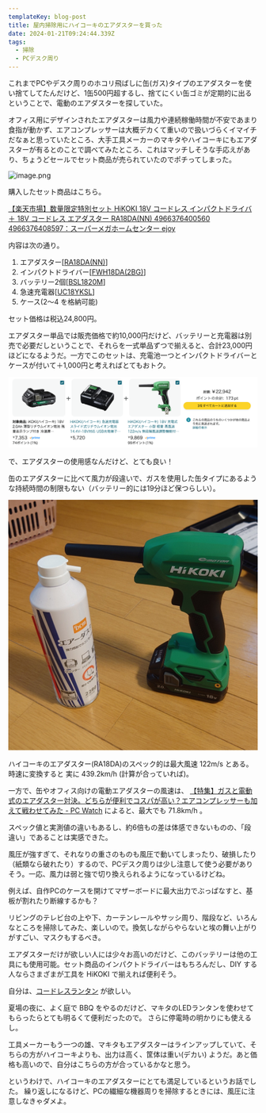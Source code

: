 ```yaml
---
templateKey: blog-post
title: 屋内掃除用にハイコーキのエアダスターを買った
date: 2024-01-21T09:24:44.339Z
tags:
  - 掃除
  - PCデスク周り
---
```


これまでPCやデスク周りのホコリ飛ばしに缶(ガス)タイプのエアダスターを使い捨てしてたんだけど、1缶500円超するし、捨てにくい缶ゴミが定期的に出るということで、電動のエアダスターを探していた。

オフィス用にデザインされたエアダスターは風力や連続稼働時間が不安であまり食指が動かず、エアコンプレッサーは大概デカくて重いので扱いづらくイマイチだなぁと思っていたところ、大手工具メーカーのマキタやハイコーキにもエアダスターが有るとのことで調べてみたところ、これはマッチしそうな手応えがあり、ちょうどセールでセット商品が売られていたのでポチってしまった。

![image.png](https://raw.githubusercontent.com/amay077/blog2023/main/src/img/2024-01-22-01HMRJVSV3QW2641EECQBPQCS9.png)

購入したセット商品はこちら。

[【楽天市場】数量限定特別セット HiKOKI 18V コードレス インパクトドライバ ＋ 18V コードレス エアダスター RA18DA(NN) 4966376400560 4966376408597：スーパーメガホームセンター ejoy](https://item.rakuten.co.jp/nishimura-ejoy/p000017391/)

内容は次の通り。

1. エアダスター[[RA18DA(NN)](https://www.hikoki-powertools.jp/products/powertools/li-ion-blower/ra18da/ra18da.html)]
2. インパクトドライバー[[FWH18DA(2BG)](https://www.hikoki-powertools.jp/products/diy/impact-driver/fwh18da/fwh18da.html)]
3. バッテリー2個[[BSL1820M](https://www.hikoki-powertools.jp/products/diy/special/18vseries/index.html)]
4. 急速充電器[[UC18YKSL](https://www.hikoki-powertools.jp/manual_view_domestic/pdf/C99212302_UC18YKSL_806.pdf)]
5. ケース(2〜4 を格納可能)


セット価格は税込24,800円。

エアダスター単品では販売価格で約10,000円だけど、バッテリーと充電器は別売で必要だしということで、それらを一式単品ずつで揃えると、合計23,000円ほどになるようだ。一方でこのセットは、充電池一つとインパクトドライバーとケースが付いて＋1,000円と考えればとてもおトク。

![image.png](https://raw.githubusercontent.com/amay077/blog2023/main/src/img/2024-01-22-01HMRJ0EPXEAAW5D2GGGSDVFMS.png)


で、エアダスターの使用感なんだけど、とても良い！

缶のエアダスターに比べて風力が段違いで、ガスを使用した缶タイプにあるような持続時間の制限もない（バッテリー的には19分ほど保つらしい）。

![edit~2.jpg](https://raw.githubusercontent.com/amay077/blog2023/main/src/img/2024-01-22-01HMRJZ67NZ32N4NE3CBRE82P5.jpg)

ハイコーキのエアダスター(RA18DA)のスペック的は最大風速 122m/s とある。時速に変換すると 実に 439.2km/h (計算が合っていれば)。

一方で、缶やオフィス向けの電動エアダスターの風速は、 [【特集】ガスと電動式のエアダスター対決。どちらが便利でコスパが高い？エアコンプレッサーも加えて戦わせてみた - PC Watch](https://pc.watch.impress.co.jp/docs/topic/feature/1518237.html) によると、最大でも 71.8km/h 。

スペック値と実測値の違いもあるし、約6倍もの差は体感できないものの、「段違い」であることは実感できた。

風圧が強すぎて、それなりの重さのものも風圧で動いてしまったり、破損したり（紙類なら破れたり）するので、PCデスク周りは少し注意して使う必要がありそう。一応、風力は弱と強で切り換えられるようになっているけどね。

例えば、自作PCのケースを開けてマザーボードに最大出力でぶっぱなすと、基板が割れたり断線するかも？

リビングのテレビ台の上や下、カーテンレールやサッシ周り、階段など、いろんなところを掃除してみた、楽しいので。換気しながらやらないと埃の舞い上がりがすごい、マスクもするべき。

エアダスターだけが欲しい人には少々お高いのだけど、このバッテリーは他の工具にも使用可能。セット商品のインパクトドライバーはもちろんだし、DIY する人ならさまざまが工具を HiKOKI で揃えれば便利そう。

自分は、[コードレスランタン](https://www.hikoki-powertools.jp/products/powertools/li-ion-other/ub18df/ub18df.html) が欲しい。

夏場の夜に、よく庭で BBQ をやるのだけど、マキタのLEDランタンを使わせてもらったらとても明るくて便利だったので。
さらに停電時の明かりにも使えるし。

工具メーカーもう一つの雄、マキタもエアダスターはラインアップしていて、そちらの方がハイコーキよりも、出力は高く、筐体は重い(デカい) ようだ。あと価格も高いので、自分はこちらの方が合っているかなと思う。


というわけで、ハイコーキのエアダスターにとても満足しているというお話でした。
繰り返しになるけど、PCの繊細な機器周りを掃除するときには、風圧に注意しなきゃダメよ。